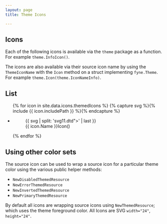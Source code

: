 ```yaml
---
layout: page
title: Theme Icons

---
```

## Icons

Each of the following icons is available via the `theme` package as a function. 
For example `theme.InfoIcon()`.

The icons are also available via their source icon name by using the `ThemeIconName` 
with the `Icon` method on a struct implementing `fyne.Theme`. For example `theme.Icon(theme.IconNameInfo)`.

## List

<ul class="theme-icon-list">
{% for icon in site.data.icons.themedIcons %}
  {% capture svg %}{% include {{ icon.includePath }} %}{% endcapture %}
  <li class="icon-item" data-icon-theme-method="{{ icon.Name }}Icon()" data-icon-safeName="IconName{{ icon.Name }}" id="IconName{{ icon.Name }}"><figure>{{ svg | split: 'svg11.dtd">' | last }}<figcaption>{{ icon.Name }}Icon()</figcaption></figure></li>
{% endfor %}
</ul>

## Using other color sets

The source icon can be used to wrap a source icon for a particular theme color using the 
various public helper methods:

* `NewDisabledThemedResource`
* `NewErrorThemedResource`
* `NewInvertedThemedResource`
* `NewPrimaryThemedResource`

By default all icons are wrapping source icons using `NewThemedResource`; 
which uses the theme foreground color. All Icons are SVG `width="24"`, `height="24"`.
